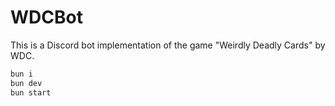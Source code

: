 # WDCBot

This is a Discord bot implementation of the game "Weirdly Deadly Cards" by WDC.

```bash
bun i
bun dev
bun start
```
